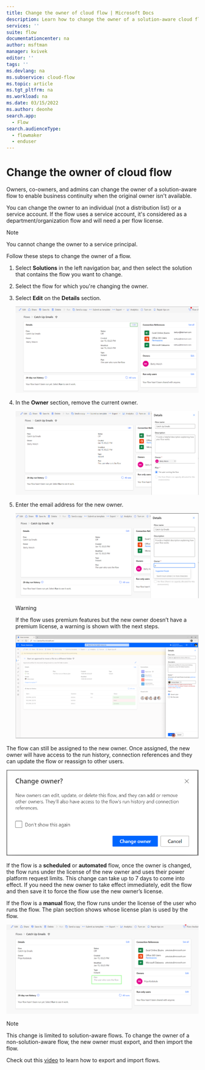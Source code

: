 ```yaml
---
title: Change the owner of cloud flow | Microsoft Docs
description: Learn how to change the owner of a solution-aware cloud flow.
services: ''
suite: flow
documentationcenter: na
author: msftman
manager: kvivek
editor: ''
tags: ''
ms.devlang: na
ms.subservice: cloud-flow
ms.topic: article
ms.tgt_pltfrm: na
ms.workload: na
ms.date: 03/15/2022
ms.author: deonhe
search.app: 
  - Flow
search.audienceType: 
  - flowmaker
  - enduser
---
```

# Change the owner of cloud flow

Owners, co-owners, and admins can change the owner of a solution-aware flow to enable business continuity when the original owner isn't available.

You can change the owner to an individual (not a distribution list) or a service account. If the flow uses a service account, it's considered as a department/organization flow and will need a per flow license.

>[!NOTE]
>You cannot change the owner to a service principal.

Follow these steps to change the owner of a flow.

1. Select **Solutions** in the left navigation bar, and then select the solution that contains the flow you want to change.
1. Select the flow for which you're changing the owner.
1. Select **Edit** on the **Details** section.

   ![Screenshot showing where the edit link is located in the details section](media/change-cloud-flow-owner/04084e3f1600f61f723714a54329c54f.png)

1. In the **Owner** section, remove the current owner.

   ![Screenshot showing the owner section](media/change-cloud-flow-owner/d8a0028209878ca39c8ab6932a138a3d.png)

1. Enter the email address for the new owner.

   ![Screenshot showing where to enter the owner email address](media/change-cloud-flow-owner/eab1c2f164b2df4c5904e02d77f19814.png)

   <!-- ![Graphical user interface, application Description automatically generated](media/change-cloud-flow-owner/cfa6c2d25c708656696867be5841d67d.png) -->

   >[!WARNING]
   >If the flow uses premium features but the new owner doesn’t have a premium license, a warning is shown with the next steps.

   ![Screenshot that shows a warning about incorrect license](media/change-cloud-flow-owner/667f46314ac1b6d6255c0a502589b723.png)

The flow can still be assigned to the new owner. Once assigned, the new owner will have access to the run history, connection references and they can update the flow or reassign to other users.

![Screenshot that shows confirmation for the owner change](media/change-cloud-flow-owner/e5cc876b0834b6d166215a8e8941f169.png)

If the flow is a **scheduled** or **automated** flow, once the owner is changed, the flow runs under the license of the new owner and uses their power platform request limits. This change can take up to 7 days to come into effect. If you need the new owner to take effect immediately, edit the flow and then save it to force the flow use the new owner’s license.

If the flow is a **manual** flow, the flow runs under the license of the user who runs the flow. The plan section shows whose license plan is used by the flow.

![A screenshot that shows the license plan being used](media/change-cloud-flow-owner/bc757289d2a3f7e6da27acf3d527cc90.png)

>[!NOTE]
>This change is limited to solution-aware flows. To change the owner of a non-solution-aware flow, the new owner must export, and then import the flow.

Check out this [video](https://www.youtube.com/watch?v=K7_xWJvEPUc) to learn how to export and import flows.

<!-- ![Graphical user interface, application Description automatically generated](media/change-cloud-flow-owner/b8d02d26e97291e65373eb118158c77e.png) -->
